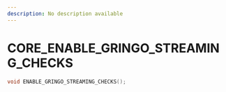 ```yaml
---
description: No description available 
---
```


# CORE\_ENABLE_GRINGO_STREAMING_CHECKS

```cpp
void ENABLE_GRINGO_STREAMING_CHECKS();
```